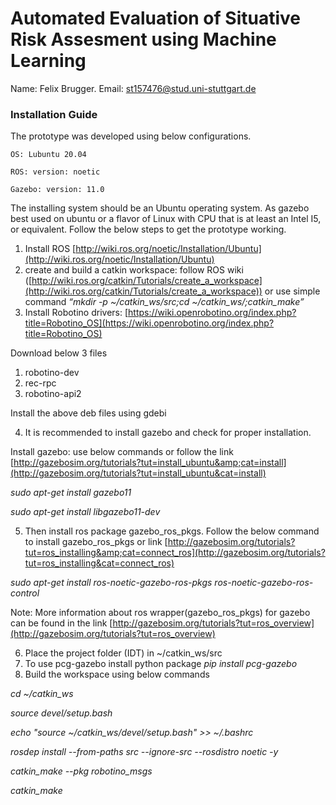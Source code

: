 # Automated Evaluation of Situative Risk Assesment using Machine Learning

Name: Felix Brugger.
Email: st157476@stud.uni-stuttgart.de

### Installation Guide

The prototype was developed using below configurations.

    OS: Lubuntu 20.04

    ROS: version: noetic

    Gazebo: version: 11.0

The installing system should be an Ubuntu operating system. As gazebo best used on ubuntu or a flavor of Linux with CPU that is at least an Intel I5, or equivalent. Follow the below steps to get the prototype working.

1. Install ROS
   [http://wiki.ros.org/noetic/Installation/Ubuntu](http://wiki.ros.org/noetic/Installation/Ubuntu)
2. create and build a catkin workspace: follow ROS wiki
   ([http://wiki.ros.org/catkin/Tutorials/create_a_workspace](http://wiki.ros.org/catkin/Tutorials/create_a_workspace))
   or use simple command
   *“mkdir -p ~/catkin_ws/src;cd
   ~/catkin_ws/;catkin_make”*
3. Install Robotino drivers:
   [https://wiki.openrobotino.org/index.php?title=Robotino_OS](https://wiki.openrobotino.org/index.php?title=Robotino_OS)

Download below 3 files

1. robotino-dev
2. rec-rpc
3. robotino-api2

Install the above deb files using gdebi

4. It is recommended to install gazebo and check for proper installation.

Install gazebo: use below commands or follow the link
[http://gazebosim.org/tutorials?tut=install_ubuntu&amp;cat=install](http://gazebosim.org/tutorials?tut=install_ubuntu&cat=install)

*sudo apt-get install gazebo11*

*sudo apt-get install libgazebo11-dev*

5. Then install ros package gazebo_ros_pkgs. Follow the below command to install gazebo_ros_pkgs or link
   [http://gazebosim.org/tutorials?tut=ros_installing&amp;cat=connect_ros](http://gazebosim.org/tutorials?tut=ros_installing&cat=connect_ros)

*sudo apt-get install ros-noetic-gazebo-ros-pkgs ros-noetic-gazebo-ros-control*

Note:
More information about ros wrapper(gazebo_ros_pkgs) for gazebo can be found in the link [http://gazebosim.org/tutorials?tut=ros_overview](http://gazebosim.org/tutorials?tut=ros_overview)

6. Place the project folder (IDT) in ~/catkin_ws/src
7. To use pcg-gazebo install python package *pip install pcg-gazebo*
8. Build the workspace using below commands

*cd ~/catkin_ws*

*source devel/setup.bash*

*echo "source ~/catkin_ws/devel/setup.bash" >> ~/.bashrc*

*rosdep install --from-paths src --ignore-src --rosdistro noetic -y*

*catkin_make --pkg robotino_msgs*

*catkin_make*
